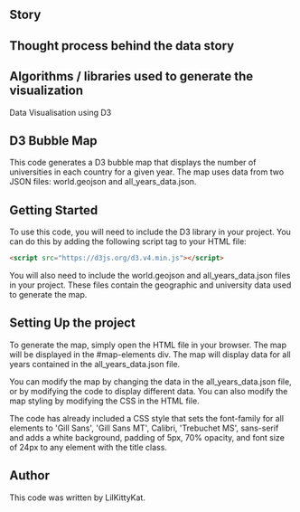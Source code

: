 ## Story

## Thought process behind the data story

## Algorithms / libraries used to generate the visualization
Data Visualisation using D3

## D3 Bubble Map

This code generates a D3 bubble map that displays the number of universities in each country for a given year. The map uses data from two JSON files: world.geojson and all_years_data.json.

## Getting Started

To use this code, you will need to include the D3 library in your project. You can do this by adding the following script tag to your HTML file:


```html
<script src="https://d3js.org/d3.v4.min.js"></script>
```

You will also need to include the world.geojson and all_years_data.json files in your project. These files contain the geographic and university data used to generate the map.

## Setting Up the project

To generate the map, simply open the HTML file in your browser. The map will be displayed in the #map-elements div. The map will display data for all years contained in the all_years_data.json file.

You can modify the map by changing the data in the all_years_data.json file, or by modifying the code to display different data. You can also modify the map styling by modifying the CSS in the HTML file.

The code has already included a CSS style that sets the font-family for all elements to 'Gill Sans', 'Gill Sans MT', Calibri, 'Trebuchet MS', sans-serif and adds a white background, padding of 5px, 70% opacity, and font size of 24px to any element with the title class.

## Author

This code was written by LilKittyKat.
